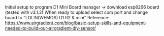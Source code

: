 Initial setup to program D1 Mini
Board manager -> download esp8266 board (tested with v3.1.2)
When ready to upload select com port and change board to "LOLIN(WEMOS) D1 R2 & mini"
Reference: https://www.airgradient.com/blog/basic-setup-skills-and-equipment-needed-to-build-our-airgradient-diy-sensor/
